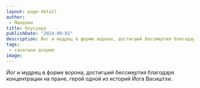 ```yaml
---
layout: page-detail
author:
 - Яшодеви
title: бхусунда
publishDate: "2024-09-01"
description: Йог и мудрец в форме ворона, достигший бессмертия благодаря концентрации на пране, герой одной из историй Йога Васиштхи.
tags:
 - санатана дхарма
image: 
---
```


Йог и мудрец в форме ворона, достигший бессмертия благодаря концентрации на пране, герой одной из историй Йога Васиштхи.

